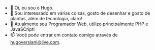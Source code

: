 - 👋 Oi, eu sou o Hugo.
- 👀 Sou interessado em várias coisas, gosto de desenhar e gosto de plantas, além de tecnologia, claro!
- 🌱 Atualmente sou Programador Web, utilizo principalmente PHP e JavaSCript!
- 📫 Você pode entrar em contato comigo através de hugoversiani@live.com.

<!---
HugoVersiani/HugoVersiani is a ✨ special ✨ repository because its `README.md` (this file) appears on your GitHub profile.
You can click the Preview link to take a look at your changes.
--->
